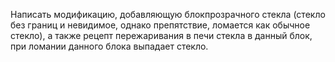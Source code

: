 Написать модификацию, добавляющую блокпрозрачного стекла (стекло без границ и невидимое, однако препятствие, ломается
как обычное стекло), а также рецепт пережаривания в печи стекла в данный блок, при ломании данного блока выпадает
стекло.